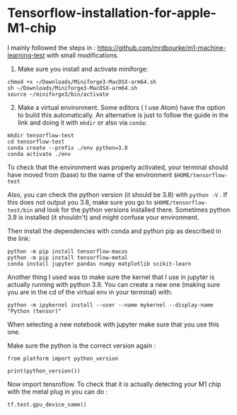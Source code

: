 # Tensorflow-installation-for-apple-M1-chip


I mainly followed the steps in : https://github.com/mrdbourke/m1-machine-learning-test with small modifications.


1. Make sure you install and activate miniforge: 

```
chmod +x ~/Downloads/Miniforge3-MacOSX-arm64.sh
sh ~/Downloads/Miniforge3-MacOSX-arm64.sh
source ~/miniforge3/bin/activate

```
2. Make a virtual environment. Some editors ( I use Atom) have the option to build this automatically. An alternative is just to follow the guide in the link and doing it with `mkdir` or also via `conda`:


```
mkdir tensorflow-test
cd tensorflow-test
conda create --prefix ./env python=3.8
conda activate ./env
```

To check that the environment was properly activated, your terminal should have moved from (base) to the name of the environment `$HOME/tensorflow-test`

Also, you can check the python version (it should be 3.8) with `python -V` . If this does not output you 3.8, make sure you go to `$HOME/tensorflow-test/bin` and look for the python versions installed there. Sometimes python 3.9 is installed (it shouldn't) and might confuse your environment. 


Then install the dependencies with conda and python pip as described in the link:



```
python -m pip install tensorflow-macos
python -m pip install tensorflow-metal
conda install jupyter pandas numpy matplotlib scikit-learn
```

Another thing I used was to make sure the kernel that I use in jupyter is actually running with python 3.8. You can create a new one (making sure you are in the cd of the virtual env in your terminal) with:

```
python -m ipykernel install --user --name mykernel --display-name "Python (tensor)"
```
When selecting a new notebook with jupyter make sure that you use this one. 

Make sure the python is the correct version again : 

```
from platform import python_version

print(python_version())

```

Now import tensroflow. To check that it is actually detecting your M1 chip with the metal plug in you can do :

```
tf.test.gpu_device_name()

```










